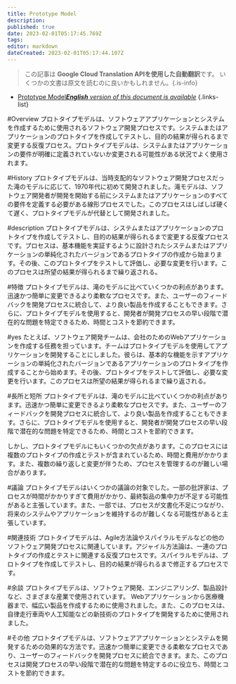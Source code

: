 ```yaml
---
title: Prototype Model
description: 
published: true
date: 2023-02-01T05:17:45.769Z
tags: 
editor: markdown
dateCreated: 2023-02-01T05:17:44.107Z
---
```


> この記事は **Google Cloud Translation APIを使用した自動翻訳**です。
いくつかの文書は原文を読むのに良いかもしれません。{.is-info}

- [Prototype Model***English** version of this document is available*](/en/Knowledge-base/Dictionary/prototype-model)
{.links-list}


#Overview
プロトタイプモデルは、ソフトウェアアプリケーションとシステムを作成するために使用されるソフトウェア開発プロセスです。システムまたはアプリケーションのプロトタイプを作成してテストし、目的の結果が得られるまで変更する反復プロセス。プロトタイプモデルは、システムまたはアプリケーションの要件が明確に定義されていないか変更される可能性がある状況でよく使用されます。

#History
プロトタイプモデルは、当時支配的なソフトウェア開発プロセスだった滝のモデルに応じて、1970年代に初めて開発されました。滝モデルは、ソフトウェア開発者が開発を開始する前にシステムまたはアプリケーションのすべての要件を定義する必要がある線形プロセスでした。このプロセスはしばしば硬くて遅く、プロトタイプモデルが代替として開発されました。

#description
プロトタイプモデルは、システムまたはアプリケーションのプロトタイプを作成してテストし、目的の結果が得られるまで変更する反復プロセスです。プロセスは、基本機能を実証するように設計されたシステムまたはアプリケーションの単純化されたバージョンであるプロトタイプの作成から始まります。その後、このプロトタイプをテストして評価し、必要な変更を行います。このプロセスは所望の結果が得られるまで繰り返される。

#特徴
プロトタイプモデルは、滝のモデルに比べていくつかの利点があります。迅速かつ簡単に変更できるより柔軟なプロセスです。また、ユーザーのフィードバックを開発プロセスに統合して、より良い製品を作成することもできます。さらに、プロトタイプモデルを使用すると、開発者が開発プロセスの早い段階で潜在的な問題を特定できるため、時間とコストを節約できます。

#yes
たとえば、ソフトウェア開発チームは、会社のためのWebアプリケーションを作成する任務を担っています。チームはプロトタイプモデルを使用してアプリケーションを開発することにしました。彼らは、基本的な機能を示すアプリケーションの単純化されたバージョンであるアプリケーションのプロトタイプを作成することから始めます。その後、プロトタイプをテストして評価し、必要な変更を行います。このプロセスは所望の結果が得られるまで繰り返される。

#長所と短所
プロトタイプモデルは、滝のモデルに比べていくつかの利点があります。迅速かつ簡単に変更できるより柔軟なプロセスです。また、ユーザーのフィードバックを開発プロセスに統合して、より良い製品を作成することもできます。さらに、プロトタイプモデルを使用すると、開発者が開発プロセスの早い段階で潜在的な問題を特定できるため、時間とコストを節約できます。

しかし、プロトタイプモデルにもいくつかの欠点があります。このプロセスには複数のプロトタイプの作成とテストが含まれているため、時間と費用がかかります。また、複数の繰り返しと変更が伴うため、プロセスを管理するのが難しい場合があります。

#議論
プロトタイプモデルはいくつかの議論の対象でした。一部の批評家は、プロセスが時間がかかりすぎて費用がかかり、最終製品の集中力が不足する可能性があると主張しています。また、一部では、プロセスが文書化不足につながり、将来のシステムやアプリケーションを維持するのが難しくなる可能性があると主張しています。

#関連技術
プロトタイプモデルは、Agile方法論やスパイラルモデルなどの他のソフトウェア開発プロセスに関連しています。アジャイル方法論は、一連のプロトタイプの作成とテストに関連する反復プロセスです。スパイラルモデルは、プロトタイプを作成してテストし、目的の結果が得られるまで修正するプロセスです。

#余談
プロトタイプモデルは、ソフトウェア開発、エンジニアリング、製品設計など、さまざまな産業で使用されています。 Webアプリケーションから医療機器まで、幅広い製品を作成するために使用されました。また、このプロセスは、自律走行車両や人工知能などの新技術のプロトタイプを開発するために使用されました。

#その他
プロトタイプモデルは、ソフトウェアアプリケーションとシステムを開発するための効果的な方法です。迅速かつ簡単に変更できる柔軟なプロセスであり、ユーザーのフィードバックを開発プロセスに統合できます。また、このプロセスは開発プロセスの早い段階で潜在的な問題を特定するのに役立ち、時間とコストを節約できます。